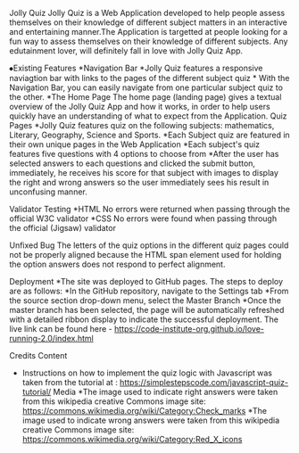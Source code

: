Jolly Quiz
Jolly Quiz is a Web Application developed to help people assess themselves on their knowledge of different subject matters in an interactive and entertaining manner.The Application is targetted at people looking for a fun way to assess themselves on their knowledge of different subjects. Any edutainment lover, will definitely fall in love with Jolly Quiz App.

⦁Existing Features
    *Navigation Bar
           *Jolly Quiz features a responsive naviagtion bar with links to the pages of the                    different subject quiz
            * With the Navigation Bar, you can easily navigate from one particular subject quiz to the other.
    *The Home Page
     The home page (landing page) gives a textual overview of the Jolly Quiz App and how it works, in order to help users quickly have an understanding of what to expect from the Application.
         Quiz Pages
      *Jolly Quiz features quiz on the following subjects: mathematics, Literary, Geography, Science and Sports. 
      *Each Subject quiz are featured in their own unique pages in the Web Application
      *Each subject's quiz features five questions with 4 options to choose from
      *After the user has selected answers to each questions and clicked the submit button, immediately, he receives his score for that subject with images to display the right and wrong answers so the user immediately sees his result in unconfusing manner.
  
Validator Testing
*HTML
No errors were returned when passing through the official W3C validator
*CSS
No errors were found when passing through the official (Jigsaw) validator

Unfixed Bug
The letters of the quiz options in the different quiz pages could not be properly aligned because 
the HTML span element used for holding the option answers does not respond to perfect alignment.

   Deployment
*The site was deployed to GitHub pages. The steps to deploy are as follows:
             *In the GitHub repository, navigate to the Settings tab
              *From the source section drop-down menu, select the Master Branch
              *Once the master branch has been selected, the page will be automatically refreshed with a detailed ribbon display to indicate the successful deployment.
The live link can be found here - https://code-institute-org.github.io/love-running-2.0/index.html

Credits
Content
* Instructions on how to implement the quiz logic with Javascript  was taken from  the tutorial at : https://simplestepscode.com/javascript-quiz-tutorial/
Media
 *The image used to indicate right answers were taken from this wikipedia creative Commons image site: https://commons.wikimedia.org/wiki/Category:Check_marks
*The image used to indicate wrong answers were taken from this wikipedia creative Commons image site: https://commons.wikimedia.org/wiki/Category:Red_X_icons

